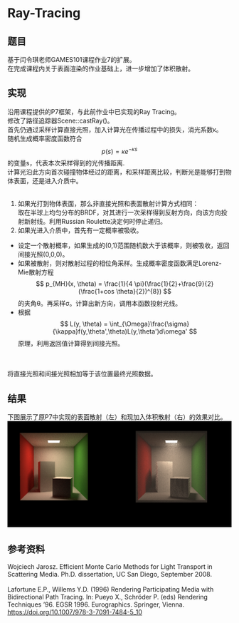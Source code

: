 # Ray-Tracing #
## 题目 ##
基于闫令琪老师GAMES101课程作业7的扩展。</br>
在完成课程内关于表面渲染的作业基础上，进一步增加了体积散射。
## 实现 ##
沿用课程提供的P7框架，与此前作业中已实现的Ray Tracing。</br>修改了路径追踪器Scene::castRay()。</br>
首先仍通过采样计算直接光照，加入计算光在传播过程中的损失，消光系数κ。</br>
随机生成概率密度函数符合 $$p(s) = \kappa e^{-\kappa s} $$
的变量s，代表本次采样得到的光传播距离.</br>
计算光沿此方向首次碰撞物体经过的距离，和采样距离比较，判断光是能够打到物体表面，还是进入介质中。</br></br>
1. 如果光打到物体表面，那么非直接光照和表面散射计算方式相同：</br>取在半球上均匀分布的BRDF，对其进行一次采样得到反射方向，向该方向投射新射线。利用Russian Roulette决定何时停止递归。</br>
2. 如果光进入介质中，首先有一定概率被吸收。
	

- 设定一个散射概率，如果生成的(0,1)范围随机数大于该概率，则被吸收，返回间接光照(0,0,0)。</br>
- 如果被散射，则对散射过程的相位角采样。生成概率密度函数满足Lorenz-Mie散射方程$$ p_{MH}(x, \theta) = \frac{1}{4 \pi}(\frac{1}{2}+\frac{9}{2}(\frac{1+cos \theta}{2})^{8}) $$的夹角θ。再采样σ。计算出新方向，调用本函数投射光线。
- 根据 $$ L(y, \theta) = \int_{\Omega}\frac{\sigma}{\kappa}f(y,\theta',\theta)L(y,\theta')d\omega' $$ 原理，利用返回值计算得到间接光照。


</br></br>将直接光照和间接光照相加等于该位置最终光照数据。
## 结果 ##
下图展示了原P7中实现的表面散射（左）和现加入体积散射（右）的效果对比。</br>
![avatar](https://github.com/seeeagull/Ray-Tracing/blob/main/images/contrast.PNG)</br>

## 参考资料 ##
Wojciech Jarosz. Efficient Monte Carlo Methods for Light Transport in Scattering Media. Ph.D. dissertation, UC San Diego, September 2008.</br></br>
Lafortune E.P., Willems Y.D. (1996) Rendering Participating Media with Bidirectional Path Tracing. In: Pueyo X., Schröder P. (eds) Rendering Techniques ’96. EGSR 1996. Eurographics. Springer, Vienna. https://doi.org/10.1007/978-3-7091-7484-5_10
